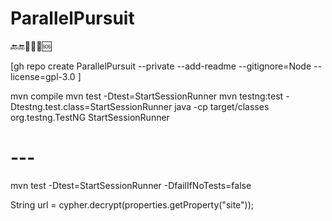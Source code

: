 # ParallelPursuit

🔙🔚💾😭💸🆘


[gh repo create ParallelPursuit --private --add-readme --gitignore=Node --license=gpl-3.0 ]


mvn compile
mvn test -Dtest=StartSessionRunner
mvn testng:test -Dtestng.test.class=StartSessionRunner
java -cp target/classes org.testng.TestNG StartSessionRunner



# ---
mvn test -Dtest=StartSessionRunner -DfailIfNoTests=false


String url = cypher.decrypt(properties.getProperty("site"));
